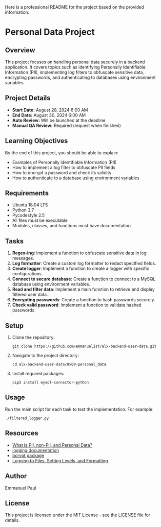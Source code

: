 Here is a professional README for the project based on the provided information:

# Personal Data Project

## Overview

This project focuses on handling personal data securely in a backend application. It covers topics such as identifying Personally Identifiable Information (PII), implementing log filters to obfuscate sensitive data, encrypting passwords, and authenticating to databases using environment variables.

## Project Details

- **Start Date:** August 28, 2024 6:00 AM
- **End Date:** August 30, 2024 6:00 AM
- **Auto Review:** Will be launched at the deadline
- **Manual QA Review:** Required (request when finished)

## Learning Objectives

By the end of this project, you should be able to explain:

- Examples of Personally Identifiable Information (PII)
- How to implement a log filter to obfuscate PII fields
- How to encrypt a password and check its validity
- How to authenticate to a database using environment variables

## Requirements

- Ubuntu 18.04 LTS
- Python 3.7
- Pycodestyle 2.5
- All files must be executable
- Modules, classes, and functions must have documentation

## Tasks

1. **Regex-ing**: Implement a function to obfuscate sensitive data in log messages.
2. **Log formatter**: Create a custom log formatter to redact specified fields.
3. **Create logger**: Implement a function to create a logger with specific configurations.
4. **Connect to secure database**: Create a function to connect to a MySQL database using environment variables.
5. **Read and filter data**: Implement a main function to retrieve and display filtered user data.
6. **Encrypting passwords**: Create a function to hash passwords securely.
7. **Check valid password**: Implement a function to validate hashed passwords.

## Setup

1. Clone the repository:

   ```
   git clone https://github.com/emmanuelist/alx-backend-user-data.git
   ```

2. Navigate to the project directory:

   ```
   cd alx-backend-user-data/0x00-personal_data
   ```

3. Install required packages:
   ```
   pip3 install mysql-connector-python
   ```

## Usage

Run the main script for each task to test the implementation. For example:

```
./filtered_logger.py
```

## Resources

- [What Is PII, non-PII, and Personal Data?](https://piwik.pro/blog/what-is-pii-personal-data/)
- [logging documentation](https://docs.python.org/3/library/logging.html)
- [bcrypt package](https://github.com/pyca/bcrypt/)
- [Logging to Files, Setting Levels, and Formatting](https://www.digitalocean.com/community/tutorials/how-to-use-logging-in-python-3)

## Author

Emmanuel Paul

## License

This project is licensed under the MIT License - see the [LICENSE](LICENSE) file for details.

